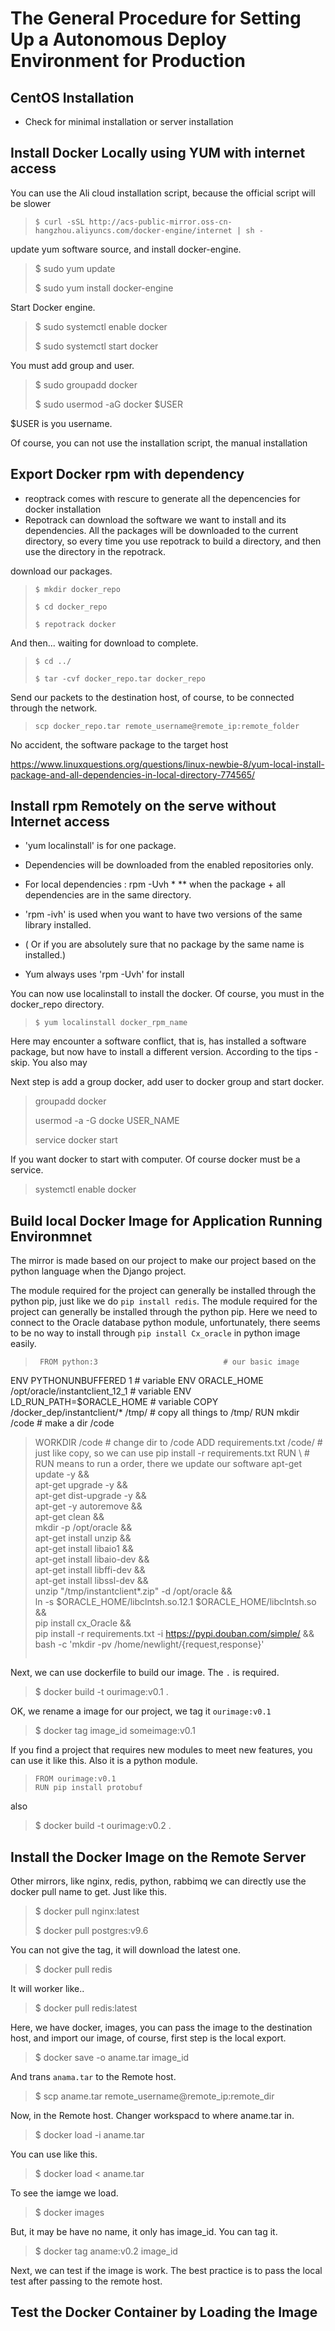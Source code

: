 # The General Procedure for Setting Up a Autonomous Deploy Environment for Production

## CentOS Installation
* Check for minimal installation or server installation

## Install Docker Locally using YUM with internet access
You can use the Ali cloud installation script, because the official script will be slower
> ```
> $ curl -sSL http://acs-public-mirror.oss-cn-hangzhou.aliyuncs.com/docker-engine/internet | sh -
> ```


update yum software source, and install docker-engine.
> $ sudo yum update
> 
> $ sudo yum install docker-engine

Start Docker engine.
> $ sudo systemctl enable docker
> 
> $ sudo systemctl start docker

You must add group and user.
> $ sudo groupadd docker
> 
> $ sudo usermod -aG docker $USER

$USER is you username.

Of course, you can not use the installation script, the manual installation


## Export Docker rpm with dependency
* reoptrack comes with rescure to generate all the depencencies for docker installation
* Repotrack can download the software we want to install and its dependencies. All the packages will be downloaded to the current directory, so every time you use repotrack to build a directory, and then use the directory in the repotrack.

download our packages.

> ```
> $ mkdir docker_repo
> 
> $ cd docker_repo
> 
> $ repotrack docker
> ```

And then... waiting for download to complete.
> ```
> $ cd ../  
> 
> $ tar -cvf docker_repo.tar docker_repo
> ```

Send our packets to the destination host, of course, to be connected through the network.
> ```
> scp docker_repo.tar remote_username@remote_ip:remote_folder
> ```

No accident, the software package to the target host

https://www.linuxquestions.org/questions/linux-newbie-8/yum-local-install-package-and-all-dependencies-in-local-directory-774565/

## Install rpm Remotely on the serve without Internet access
* 'yum localinstall' is for one package.
* Dependencies will be downloaded from the enabled repositories only.

* For local dependencies :
    rpm -Uvh *
** when the package + all dependencies are in the same directory.

* 'rpm -ivh' is used when you want to have two versions of the same library installed.
* ( Or if you are absolutely sure that no package by the same name is installed.)
* Yum always uses 'rpm -Uvh' for install

You can now use localinstall to install the docker. Of course, you must in the docker_repo directory.
> ```
> $ yum localinstall docker_rpm_name
> ```

Here may encounter a software conflict, that is, has installed a software package, but now have to install a different version. According to the tips - skip. You also may 

Next step is add a group docker, add user to docker group and start docker.
> groupadd docker 
> 
> usermod -a -G docke USER_NAME
> 
> service docker start
>

If you want docker to start with computer. Of course docker must be a service.
> systemctl enable docker
 

## Build local Docker Image for Application Running Environmnet

The mirror is made based on our project to make our project based on the python language when the Django project.

The module required for the project can generally be installed through the python pip, just like we do `pip install redis`. The module required for the project can generally be installed through the python pip. Here we need to connect to the Oracle database python module, unfortunately, there seems to be no way to install through `pip install Cx_oracle` in python image easily.
> ```
>  FROM python:3     				        # our basic image
 ENV PYTHONUNBUFFERED 1	 				  # variable
 ENV ORACLE_HOME /opt/oracle/instantclient_12_1 # variable
 ENV LD_RUN_PATH=$ORACLE_HOME # variable
 COPY /docker_dep/instantclient/* /tmp/   # copy all things to /tmp/
 RUN mkdir /code 						  # make a dir /code 

>  WORKDIR /code 							# change dir to /code
 ADD requirements.txt /code/			  # just like copy, so we can use pip install -r requirements.txt
 RUN \									  #  RUN means to run a order, there we update our software
   apt-get update -y && \
   apt-get upgrade -y && \
   apt-get dist-upgrade -y && \
   apt-get -y autoremove && \
   apt-get clean && \
   mkdir -p /opt/oracle && \
   apt-get install unzip && \
   apt-get install libaio1 && \
   apt-get install libaio-dev && \
   apt-get install libffi-dev && \
   apt-get install libssl-dev && \
   unzip "/tmp/instantclient*.zip" -d /opt/oracle && \
   ln -s $ORACLE_HOME/libclntsh.so.12.1 $ORACLE_HOME/libclntsh.so && \
   pip install cx_Oracle && \
   pip install -r requirements.txt -i https://pypi.douban.com/simple/ && \
   bash -c 'mkdir -pv /home/newlight/{request,response}'
> ```

Next, we can use dockerfile to build our image. The `.` is required.
> $ docker build -t ourimage:v0.1 .

OK, we rename a image for our project, we tag it `ourimage:v0.1 `
>$ docker tag image_id someimage:v0.1

If you find a project that requires new modules to meet new features, you can use it like this. Also it is a python module.
> ```
> FROM ourimage:v0.1
> RUN pip install protobuf 
> ```

also
> $ docker build -t ourimage:v0.2 .

## Install the Docker Image on the Remote Server

Other mirrors, like nginx, redis, python, rabbimq we can directly use the docker pull name to get. Just like this. 
> $ docker pull nginx:latest
> 
> $ docker pull postgres:v9.6

You can not give the tag, it will download the latest one.
> $ docker pull redis

It will worker like..
> $ docker pull redis:latest 

Here, we have docker, images, you can pass the image to the destination host, and import our image, of course, first step is the local export.
> $ docker save -o aname.tar image_id

And trans `anama.tar` to the Remote host.
> $ scp aname.tar remote_username@remote_ip:remote_dir

Now, in the Remote host. Changer workspacd to where aname.tar in.
> $ docker load -i aname.tar

You can use like this.
> $ docker load < aname.tar

To see the iamge we load.
> $ docker images

But, it may be have no name, it only has image_id. You can tag it.
> $ docker tag aname:v0.2 image_id

Next, we can test if the image is work. The best practice is to pass the local test after passing to the remote host.

## Test the Docker Container by Loading the Image



